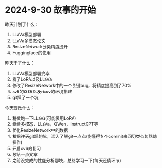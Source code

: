 # 2024-9-30 故事的开始

昨天计划了什么：

1. LLaVa模型部署
2. LLaVa多模态论文
3. ResizeNetwork分类精度提升
4. Huggingface的使用



昨天干了什么：

1. LLaVa模型部署完毕
2. 看了LoRA以及LLaVa
3. 修改了ResizeNetwork中的一个关键bug，将精度提高到了70%
4. xv6的i386以及riscv的环境搭建
5. git踩了一个坑



今天要做什么：

1. 稍微跑一下LLaVa(可能要用LoRA)
2. 继续多模态，LLaVa，QWen，InstructGPT等
3. 优化ResizeNetwork中的数据
4. 根据昨天git踩的坑，深入了解git一点点(能懂得各个commit来回切类似的熟练操作)
5. 开启xv6的复习
6. 总结一点文章
7. 之前没完成的性能分析那块，总结学习一下(每天还债环节)


